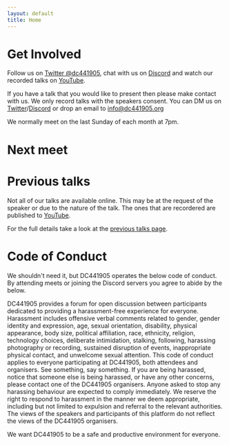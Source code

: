 ```yaml
---
layout: default
title: Home
---
```

# Get Involved

Follow us on [Twitter @dc441905](https://twitter.com/dc441905), chat with us on [Discord](https://discord.gg/rXvnkav) and watch our recorded talks on [YouTube](https://www.youtube.com/c/WorcesterDEFCONGroup/videos). 

If you have a talk that you would like to present then please make contact with us. We only record talks with the speakers consent. You can DM us on [Twitter](https://twitter.com/dc441905)/[Discord](https://discord.gg/rXvnkav) or drop an email to info@dc441905.org

We normally meet on the last Sunday of each month at 7pm.

# Next meet



# Previous talks

Not all of our talks are available online. This may be at the request of the speaker or due to the nature of the talk. The ones that are recordered are published to [YouTube](https://www.youtube.com/c/WorcesterDEFCONGroup/videos). 

For the full details take a look at the [previous talks page](./previous-talks.md).

# Code of Conduct

We shouldn't need it, but DC441905 operates the below code of conduct. By attending meets or joining the Discord servers you agree to abide by the below.

DC441905 provides a forum for open discussion between participants dedicated to providing a harassment-free experience for everyone. Harassment includes offensive verbal comments related to gender, gender identity and expression, age, sexual orientation, disability, physical appearance, body size, political affiliation, race, ethnicity, religion, technology choices, deliberate intimidation, stalking, following, harassing photography or recording, sustained disruption of events, inappropriate physical contact, and unwelcome sexual attention. This code of conduct applies to everyone participating at DC441905, both attendees and organisers. See something, say something. If you are being harassed, notice that someone else is being harassed, or have any other concerns, please contact one of the DC441905 organisers. Anyone asked to stop any harassing behaviour are expected to comply immediately. We reserve the right to respond to harassment in the manner we deem appropriate, including but not limited to expulsion and referral to the relevant authorities. The views of the speakers and participants of this platform do not reflect the views of the DC441905 organisers.

We want DC441905 to be a safe and productive environment for everyone.
